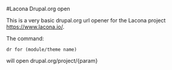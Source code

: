 #Lacona Drupal.org open

This is a very basic drupal.org url opener for the Lacona project https://www.lacona.io/.

The command:

`dr for (module/theme name)`

will open drupal.org/project/{param}

